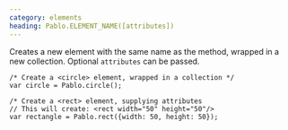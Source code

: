 ```yaml
--- 
category: elements
heading: Pablo.ELEMENT_NAME([attributes])
---
```


Creates a new element with the same name as the method, wrapped in a new collection. Optional `attributes` can be passed.

    /* Create a <circle> element, wrapped in a collection */
    var circle = Pablo.circle();

    /* Create a <rect> element, supplying attributes
    // This will create: <rect width="50" height="50"/>
    var rectangle = Pablo.rect({width: 50, height: 50});
